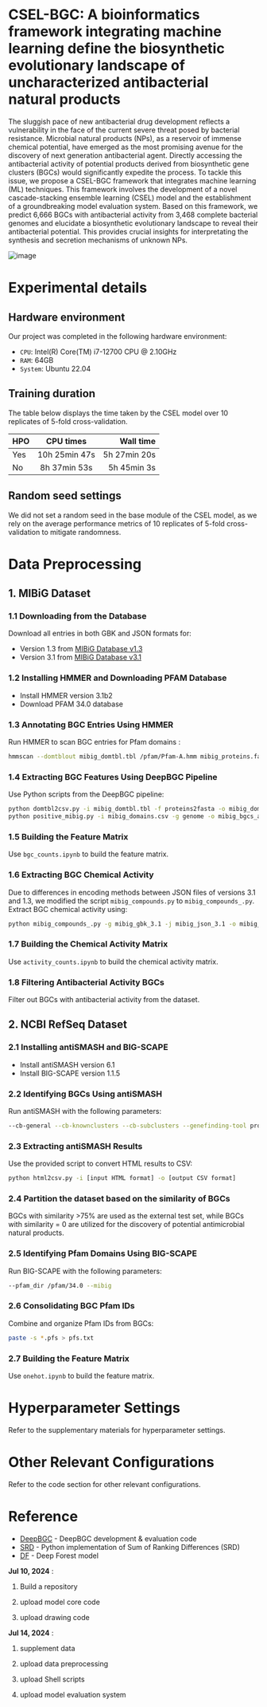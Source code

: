 CSEL-BGC: A bioinformatics framework integrating machine learning define the biosynthetic evolutionary landscape of uncharacterized antibacterial natural products
=

The sluggish pace of new antibacterial drug development reflects a vulnerability in the face of the current severe threat posed by bacterial resistance. Microbial natural products (NPs), as a reservoir of immense chemical potential, have emerged as the most promising avenue for the discovery of next generation antibacterial agent. Directly accessing the antibacterial activity of potential products derived from biosynthetic gene clusters (BGCs) would significantly expedite the process. To tackle this issue, we propose a CSEL-BGC framework that integrates machine learning (ML) techniques. This framework involves the development of a novel cascade-stacking ensemble learning (CSEL) model and the establishment of a groundbreaking model evaluation system. Based on this framework, we predict 6,666 BGCs with antibacterial activity from 3,468 complete bacterial genomes and elucidate a biosynthetic evolutionary landscape to reveal their antibacterial potential. This provides crucial insights for interpretating the synthesis and secretion mechanisms of unknown NPs.

![image](https://github.com/Du-Minghui/CSEL/blob/main/Graphic%20Abstract.jpg)


Experimental details
=

## Hardware environment
Our project was completed in the following hardware environment:

- `CPU`: Intel(R) Core(TM) i7-12700 CPU @ 2.10GHz
- `RAM`: 64GB
- `System`: Ubuntu 22.04

## Training duration

The table below displays the time taken by the CSEL model over 10 replicates of 5-fold cross-validation.

| HPO     | CPU times    | Wall time    |
| :------------- | :-------------: | -------------: |
| Yes      | 10h 25min 47s      | 5h 27min 20s      |
| No      | 8h 37min 53s     | 5h 45min 3s      |

## Random seed settings
We did not set a random seed in the base module of the CSEL model, as we rely on the average performance metrics of 10 replicates of 5-fold cross-validation to mitigate randomness.


# Data Preprocessing

## 1. MIBiG Dataset

### 1.1 Downloading from the Database

Download all entries in both GBK and JSON formats for:
- Version 1.3 from [MIBiG Database v1.3](https://mibig.secondarymetabolites.org/download)
- Version 3.1 from [MIBiG Database v3.1](https://mibig.secondarymetabolites.org/download)

### 1.2 Installing HMMER and Downloading PFAM Database

- Install HMMER version 3.1b2
- Download PFAM 34.0 database

### 1.3 Annotating BGC Entries Using HMMER

Run HMMER to scan BGC entries for Pfam domains :
```bash
hmmscan --domtblout mibig_domtbl.tbl /pfam/Pfam-A.hmm mibig_proteins.fa
```

### 1.4 Extracting BGC Features Using DeepBGC Pipeline

Use Python scripts from the DeepBGC pipeline:
```bash
python domtbl2csv.py -i mibig_domtbl.tbl -f proteins2fasta -o mibig_domains.csv
python positive_mibig.py -i mibig_domains.csv -g genome -o mibig_bgcs_all -md 1 -mp 1 -e 0.01
```

### 1.5 Building the Feature Matrix

Use `bgc_counts.ipynb` to build the feature matrix.

### 1.6 Extracting BGC Chemical Activity

Due to differences in encoding methods between JSON files of versions 3.1 and 1.3, we modified the script `mibig_compounds.py` to `mibig_compounds_.py`. Extract BGC chemical activity using:
```bash
python mibig_compounds_.py -g mibig_gbk_3.1 -j mibig_json_3.1 -o mibig_compounds.csv
```

### 1.7 Building the Chemical Activity Matrix

Use `activity_counts.ipynb` to build the chemical activity matrix.

### 1.8 Filtering Antibacterial Activity BGCs

Filter out BGCs with antibacterial activity from the dataset.

## 2. NCBI RefSeq Dataset

### 2.1 Installing antiSMASH and BIG-SCAPE

- Install antiSMASH version 6.1
- Install BIG-SCAPE version 1.1.5

### 2.2 Identifying BGCs Using antiSMASH

Run antiSMASH with the following parameters:
```bash
--cb-general --cb-knownclusters --cb-subclusters --genefinding-tool prodigal --allow-long-headers
```

### 2.3 Extracting antiSMASH Results

Use the provided script to convert HTML results to CSV:
```bash
python html2csv.py -i [input HTML format] -o [output CSV format]
```

### 2.4 Partition the dataset based on the similarity of BGCs

BGCs with similarity >75% are used as the external test set, while BGCs with similarity = 0 are utilized for the discovery of potential antimicrobial natural products.


### 2.5 Identifying Pfam Domains Using BIG-SCAPE

Run BIG-SCAPE with the following parameters:
```bash
--pfam_dir /pfam/34.0 --mibig
```

### 2.6 Consolidating BGC Pfam IDs

Combine and organize Pfam IDs from BGCs:
```bash
paste -s *.pfs > pfs.txt
```

### 2.7 Building the Feature Matrix

Use `onehot.ipynb` to build the feature matrix.


# Hyperparameter Settings

Refer to the supplementary materials for hyperparameter settings.

# Other Relevant Configurations

Refer to the code section for other relevant configurations.


# Reference

* [DeepBGC](https://github.com/Merck/bgc-pipeline) - DeepBGC development & evaluation code
* [SRD](https://github.com/davidbajusz/srdpy) - Python implementation of Sum of Ranking Differences (SRD)
* [DF](https://github.com/LAMDA-NJU/Deep-Forest) - Deep Forest model



**Jul 10, 2024** : 

1. Build a repository

2. upload model core code 

3. upload drawing code

**Jul 14, 2024** : 

1. supplement data

2. upload data preprocessing

3. upload Shell scripts

4. upload model evaluation system
